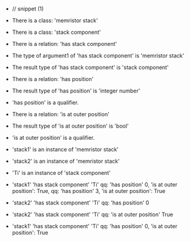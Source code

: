 - // snippet (1)
- There is a class: 'memristor stack'
- There is a class: 'stack component'

- There is a relation: 'has stack component'
- The type of argument1 of 'has stack component' is 'memristor stack'
- The result type of 'has stack component' is 'stack component'

- There is a relation: 'has position'
- The result type of 'has position' is 'integer number'
- 'has position' is a qualifier.

- There is a relation: 'is at outer position'
- The result type of 'is at outer position' is 'bool'
- 'is at outer position' is a qualifier.


- 'stack1' is an instance of 'memristor stack'
- 'stack2' is an instance of 'memristor stack'
- 'Ti' is an instance of 'stack component'
- 'stack1' 'has stack component' 'Ti' qq: 'has position' 0, 'is at outer position': True, qq: 'has position' 3,  'is at outer position': True
- 'stack2' 'has stack component' 'Ti' qq: 'has position' 0
- 'stack2' 'has stack component' 'Ti' qq: 'is at outer position' True

<!-- set the same thing again, should not produce a duplicate -->
- 'stack1' 'has stack component' 'Ti' qq: 'has position' 0, 'is at outer position': True